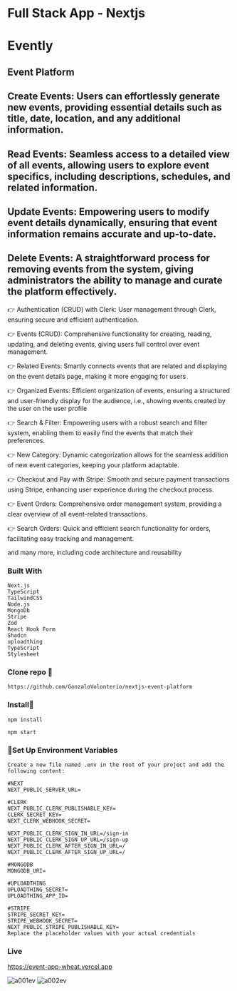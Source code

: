 # Full Stack App - Nextjs

# Evently
## Event Platform

## Create Events: Users can effortlessly generate new events, providing essential details such as title, date, location, and any additional information.
## Read Events: Seamless access to a detailed view of all events, allowing users to explore event specifics, including descriptions, schedules, and related information.
## Update Events: Empowering users to modify event details dynamically, ensuring that event information remains accurate and up-to-date.
## Delete Events: A straightforward process for removing events from the system, giving administrators the ability to manage and curate the platform effectively.

👉 Authentication (CRUD) with Clerk: User management through Clerk, ensuring secure and efficient authentication.

👉 Events (CRUD): Comprehensive functionality for creating, reading, updating, and deleting events, giving users full control over event management.

👉 Related Events: Smartly connects events that are related and displaying on the event details page, making it more engaging for users

👉 Organized Events: Efficient organization of events, ensuring a structured and user-friendly display for the audience, i.e., showing events created by the user on the user profile

👉 Search & Filter: Empowering users with a robust search and filter system, enabling them to easily find the events that match their preferences.

👉 New Category: Dynamic categorization allows for the seamless addition of new event categories, keeping your platform adaptable.

👉 Checkout and Pay with Stripe: Smooth and secure payment transactions using Stripe, enhancing user experience during the checkout process.

👉 Event Orders: Comprehensive order management system, providing a clear overview of all event-related transactions.

👉 Search Orders: Quick and efficient search functionality for orders, facilitating easy tracking and management.

and many more, including code architecture and reusability

### Built With

```
Next.js
TypeScript
TailwindCSS
Node.js
MongoDb
Stripe
Zod
React Hook Form
Shadcn
uploadthing
TypeScript 
Stylesheet
```

### Clone repo 🔧

```
https://github.com/GonzaloVolonterio/nextjs-event-platform
```

### Install🔧

```
npm install

npm start
```


### 🔧Set Up Environment Variables

```
Create a new file named .env in the root of your project and add the following content:

#NEXT
NEXT_PUBLIC_SERVER_URL=

#CLERK
NEXT_PUBLIC_CLERK_PUBLISHABLE_KEY=
CLERK_SECRET_KEY=
NEXT_CLERK_WEBHOOK_SECRET=

NEXT_PUBLIC_CLERK_SIGN_IN_URL=/sign-in
NEXT_PUBLIC_CLERK_SIGN_UP_URL=/sign-up
NEXT_PUBLIC_CLERK_AFTER_SIGN_IN_URL=/
NEXT_PUBLIC_CLERK_AFTER_SIGN_UP_URL=/

#MONGODB
MONGODB_URI=

#UPLOADTHING
UPLOADTHING_SECRET=
UPLOADTHING_APP_ID=

#STRIPE
STRIPE_SECRET_KEY=
STRIPE_WEBHOOK_SECRET=
NEXT_PUBLIC_STRIPE_PUBLISHABLE_KEY=
Replace the placeholder values with your actual credentials
```
### Live

https://event-app-wheat.vercel.app

![a001ev](https://github.com/user-attachments/assets/7ee489ac-9c5c-43cc-8663-f7d270f51d9a) ![a002ev](https://github.com/user-attachments/assets/43729396-fcc8-4a28-9898-f2218876d4cb)


